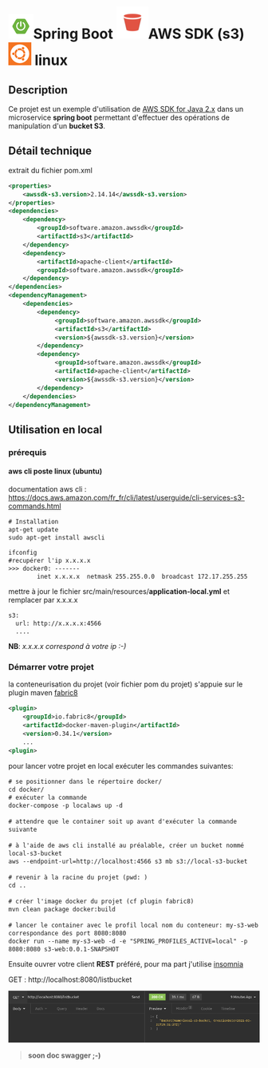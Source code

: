 

#  ![](./img/springBoot.png)Spring Boot  ![](./img/bucket.png)AWS SDK (s3) ![](./img/ubuntu.png) linux



## Description

Ce projet est un exemple d'utilisation de [AWS SDK for Java 2.x](https://docs.aws.amazon.com/sdk-for-java/latest/developer-guide/home.html) dans un microservice **spring boot** permettant d'effectuer des opérations de manipulation d'un **bucket S3**.



## Détail technique

extrait du fichier pom.xml

```xml
<properties>
    <awssdk-s3.version>2.14.14</awssdk-s3.version>
</properties>
<dependencies>    
	<dependency>
        <groupId>software.amazon.awssdk</groupId>
        <artifactId>s3</artifactId>
    </dependency>
    <dependency>
        <artifactId>apache-client</artifactId>
        <groupId>software.amazon.awssdk</groupId>
    </dependency>
</dependencies>
<dependencyManagement>
	<dependencies> 
        <dependency>
             <groupId>software.amazon.awssdk</groupId>
             <artifactId>s3</artifactId>
             <version>${awssdk-s3.version}</version>
        </dependency>
 		<dependency>
             <groupId>software.amazon.awssdk</groupId>
             <artifactId>apache-client</artifactId>
             <version>${awssdk-s3.version}</version>
 		</dependency>
 	</dependencies>
</dependencyManagement>
```



## Utilisation en local

### prérequis

#### aws cli poste linux (ubuntu)

documentation aws cli : https://docs.aws.amazon.com/fr_fr/cli/latest/userguide/cli-services-s3-commands.html

```shell
# Installation
apt-get update
sudo apt-get install awscli
```



```shell
ifconfig
#recupérer l'ip x.x.x.x
>>> docker0: -------
        inet x.x.x.x  netmask 255.255.0.0  broadcast 172.17.255.255
```

mettre à jour le fichier src/main/resources/**application-local.yml** et remplacer par x.x.x.x

```properties
s3:
  url: http://x.x.x.x:4566
  ....
```

**NB**: *x.x.x.x correspond à votre ip :-)*

### Démarrer votre projet

la conteneurisation du projet (voir fichier pom du projet) s'appuie sur le plugin maven [fabric8](https://dmp.fabric8.io/)

```xml
<plugin>
    <groupId>io.fabric8</groupId>
    <artifactId>docker-maven-plugin</artifactId>
    <version>0.34.1</version>
    ...
<plugin>
```



pour lancer votre projet en local exécuter les commandes suivantes:



```shell
# se positionner dans le répertoire docker/
cd docker/
# exécuter la commande
docker-compose -p localaws up -d

# attendre que le container soit up avant d'exécuter la commande suivante

# à l'aide de aws cli installé au préalable, créer un bucket nommé local-s3-bucket
aws --endpoint-url=http://localhost:4566 s3 mb s3://local-s3-bucket

# revenir à la racine du projet (pwd: )
cd ..

# créer l'image docker du projet (cf plugin fabric8)
mvn clean package docker:build

# lancer le container avec le profil local nom du conteneur: my-s3-web correspondance des port 8080:8080
docker run --name my-s3-web -d -e "SPRING_PROFILES_ACTIVE=local" -p 8080:8080 s3-web:0.0.1-SNAPSHOT
```



Ensuite ouvrer votre client **REST** préféré,  pour ma part j'utilise [insomnia](https://insomnia.rest/) 

GET : http://localhost:8080/listbucket



![](./img/exemple_listBucker.png)





>  **soon doc swagger ;-)**